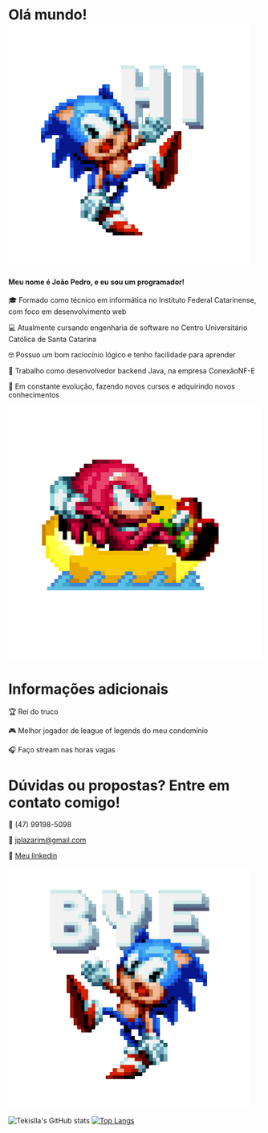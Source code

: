 
# Olá mundo! ![sonic hi](https://github.com/Tekislla/Tekislla/blob/main/sonic%20hi.gif)

#### Meu nome é João Pedro, e eu sou um programador!

🎓 Formado como técnico em informática no Instituto Federal Catarinense, com foco em desenvolvimento web

💻 Atualmente cursando engenharia de software no Centro Universitário Católica de Santa Catarina

🤓 Possuo um bom raciocínio lógico e tenho facilidade para aprender

💼 Trabalho como desenvolvedor backend Java, na empresa ConexãoNF-E

📒 Em constante evolução, fazendo novos cursos e adquirindo novos conhecimentos




![sonic chill](https://github.com/Tekislla/Tekislla/blob/main/sonic%20chill.gif)
# Informações adicionais 
🏆 Rei do truco

🎮 Melhor jogador de league of legends do meu condomínio

🎧 Faço stream nas horas vagas






# Dúvidas ou propostas? Entre em contato comigo!
📲 (47) 99198-5098

📩 jplazarim@gmail.com

👥 <a href="https://www.linkedin.com/in/joão-pedro-lazarim-de-souza-819a4320a/">Meu linkedin</a>

![sonic bye](https://github.com/Tekislla/Tekislla/blob/main/sonic%20bye.gif)

![Tekislla's GitHub stats](https://github-readme-stats.vercel.app/api?username=tekislla&show_icons=true&theme=tokyonight) [![Top Langs](https://github-readme-stats.vercel.app/api/top-langs/?username=tekislla&layout=compact&theme=tokyonight)](https://github.com/anuraghazra/github-readme-stats)

